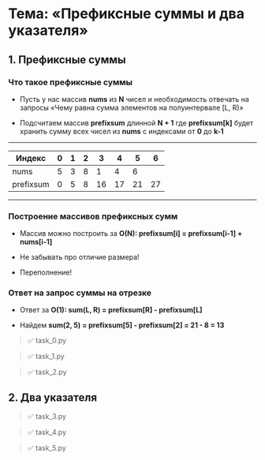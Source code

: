 # Тема: «Префиксные суммы и два указателя»

## 1. Префиксные суммы

### Что такое префиксные суммы

* Пусть у нас массив **nums** из **N** чисел и необходимость отвечать на запросы «Чему равна сумма элементов на полуинтервале [L, R)»

* Подсчитаем массив **prefixsum** длинной **N + 1** где **prefixsum[k]** будет хранить сумму всех чисел из **nums** с индексами от **0** до **k-1**

---
Индекс | 0 | 1 | 2 | 3 | 4 | 5 | 6 |
------------ | ------------- | ------------ | ------------ | ------------ | ------------ | ------------ | ------------
nums | 5 | 3 | 8 | 1 | 4 | 6 |   |
prefixsum | 0 | 5 | 8 | 16 | 17 | 21 | 27 |
---

### Построение массивов префиксных сумм

* Массив можно построить за **O(N): prefixsum[i] = prefixsum[i-1] + nums[i-1]**

* Не забывать про отличие размера!

* Переполнение!

### Ответ на запрос суммы на отрезке

* Ответ за **O(1): sum(L, R) = prefixsum[R] - prefixsum[L]**

* Найдем **sum(2, 5) = prefixsum[5] - prefixsum[2] = 21 - 8 = 13**

> ✅ task_0.py 

> ✅ task_1.py 

> ✅ task_2.py 

## 2. Два указателя

> ✅ task_3.py

> ✅ task_4.py 

> ✅ task_5.py 
